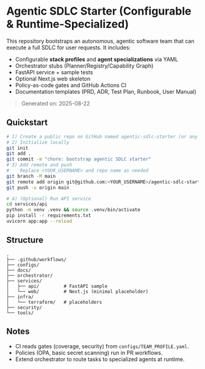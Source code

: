 # Agentic SDLC Starter (Configurable & Runtime-Specialized)

This repository bootstraps an autonomous, agentic software team that can execute a full SDLC for user requests.
It includes:
- Configurable **stack profiles** and **agent specializations** via YAML
- Orchestrator stubs (Planner/Registry/Capability Graph)
- FastAPI service + sample tests
- Optional Next.js web skeleton
- Policy-as-code gates and GitHub Actions CI
- Documentation templates (PRD, ADR, Test Plan, Runbook, User Manual)

> Generated on: 2025-08-22

## Quickstart
```bash
# 1) Create a public repo on GitHub named agentic-sdlc-starter (or any name you prefer)
# 2) Initialize locally
git init
git add .
git commit -m "chore: bootstrap agentic SDLC starter"
# 3) Add remote and push
#    Replace <YOUR_USERNAME> and repo name as needed
git branch -M main
git remote add origin git@github.com:<YOUR_USERNAME>/agentic-sdlc-starter.git
git push -u origin main

# 4) (Optional) Run API service
cd services/api
python -m venv .venv && source .venv/bin/activate
pip install -r requirements.txt
uvicorn app:app --reload
```

## Structure
```
.
├── .github/workflows/
├── configs/
├── docs/
├── orchestrator/
├── services/
│   ├── api/         # FastAPI sample
│   └── web/         # Next.js (minimal placeholder)
├── infra/
│   └── terraform/   # placeholders
├── security/
└── tools/
```

## Notes
- CI reads gates (coverage, security) from `configs/TEAM_PROFILE.yaml`.
- Policies (OPA, basic secret scanning) run in PR workflows.
- Extend orchestrator to route tasks to specialized agents at runtime.
